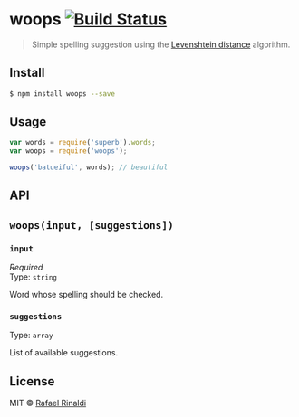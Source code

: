 # woops [![Build Status](https://travis-ci.org/rafaelrinaldi/woops.svg?branch=master)](https://travis-ci.org/rafaelrinaldi/woops)

> Simple spelling suggestion using the [Levenshtein distance](https://en.wikipedia.org/wiki/Levenshtein_distance) algorithm.

## Install

```sh
$ npm install woops --save
```

## Usage

```javascript
var words = require('superb').words;
var woops = require('woops');

woops('batueiful', words); // beautiful
```

## API

## `woops(input, [suggestions])`

### `input`

*Required*  
Type: `string`  

Word whose spelling should be checked.

### `suggestions`

Type: `array`  

List of available suggestions.

## License

MIT © [Rafael Rinaldi](http://rinaldi.io)
